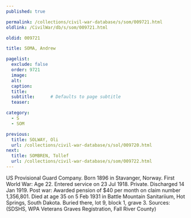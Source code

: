 ```yaml
---
published: true

permalink: /collections/civil-war-database/s/som/009721.html
oldlink: /CivilWar/db/s/som/009721.html

oldid: 009721

title: SOMA, Andrew

pagelist:
  exclude: false
  order: 9721
  image: 
  alt:
  caption:
  title:
  subtitle:      # Defaults to page subtitle
  teaser:

category: 
  - S 
  - SOM

previous:
  title: SOLWAY, Oli
  url: /collections/civil-war-database/s/sol/009720.html  
next:
  title: SOMBREN, Tollef
  url: /collections/civil-war-database/s/som/009722.html   
---
```

US Provisional Guard Company. Born 1896 in Stavanger, Norway. First World War: Age 22. Entered service on 23 Jul 1918. Private. Discharged 14 Jan 1919. Post war: Awarded pension of $40 per month on claim number 1,356,801. Died at age 35 on 5 Feb 1931 in Battle Mountain Sanitariium, Hot Springs, South Dakota. Buried there, lot 9, block 1, grave 3. Sources: (SDSHS, WPA Veterans Graves Registration, Fall River County)